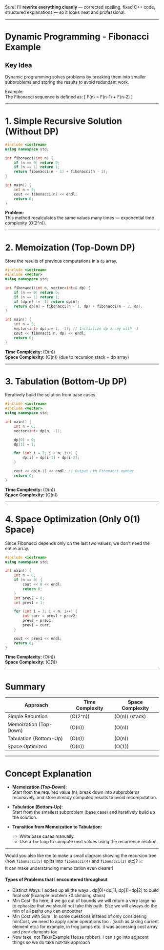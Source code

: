 Sure! I'll **rewrite everything cleanly** — corrected spelling, fixed C++ code, structured explanations — so it looks neat and professional.

---

# Dynamic Programming - Fibonacci Example

## Key Idea
Dynamic programming solves problems by breaking them into smaller subproblems and storing the results to avoid redundant work.

Example:  
The Fibonacci sequence is defined as:
\[
F(n) = F(n-1) + F(n-2)
\]

---

# 1. Simple Recursive Solution (Without DP)

```cpp
#include <iostream>
using namespace std;

int fibonacci(int n) {
    if (n == 0) return 0;
    if (n == 1) return 1;
    return fibonacci(n - 1) + fibonacci(n - 2);
}

int main() {
    int n = 5;
    cout << fibonacci(n) << endl;
    return 0;
}
```
**Problem:**  
This method recalculates the same values many times — exponential time complexity \(O(2^n)\).

---

# 2. Memoization (Top-Down DP)

Store the results of previous computations in a `dp` array.

```cpp
#include <iostream>
#include <vector>
using namespace std;

int fibonacci(int n, vector<int>& dp) {
    if (n == 0) return 0;
    if (n == 1) return 1;
    if (dp[n] != -1) return dp[n];
    return dp[n] = fibonacci(n - 1, dp) + fibonacci(n - 2, dp);
}

int main() {
    int n = 5;
    vector<int> dp(n + 1, -1); // Initialize dp array with -1
    cout << fibonacci(n, dp) << endl;
    return 0;
}
```
**Time Complexity:** \(O(n)\)  
**Space Complexity:** \(O(n)\) (due to recursion stack + dp array)

---

# 3. Tabulation (Bottom-Up DP)

Iteratively build the solution from base cases.

```cpp
#include <iostream>
#include <vector>
using namespace std;

int main() {
    int n = 6;
    vector<int> dp(n, -1);

    dp[0] = 0;
    dp[1] = 1;

    for (int i = 2; i < n; i++) {
        dp[i] = dp[i-1] + dp[i-2];
    }

    cout << dp[n-1] << endl; // Output nth Fibonacci number
    return 0;
}
```
**Time Complexity:** \(O(n)\)  
**Space Complexity:** \(O(n)\)

---

# 4. Space Optimization (Only O(1) Space)

Since Fibonacci depends only on the last two values, we don't need the entire array.

```cpp
#include <iostream>
using namespace std;

int main() {
    int n = 6;
    if (n == 0) {
        cout << 0 << endl;
        return 0;
    }
    int prev2 = 0;
    int prev1 = 1;

    for (int i = 2; i < n; i++) {
        int curr = prev1 + prev2;
        prev2 = prev1;
        prev1 = curr;
    }

    cout << prev1 << endl;
    return 0;
}
```
**Time Complexity:** \(O(n)\)  
**Space Complexity:** \(O(1)\)

---

# Summary

| Approach            | Time Complexity | Space Complexity |
|---------------------|------------------|------------------|
| Simple Recursion    | \(O(2^n)\)       | \(O(n)\) (stack) |
| Memoization (Top-Down) | \(O(n)\)      | \(O(n)\)         |
| Tabulation (Bottom-Up) | \(O(n)\)       | \(O(n)\)         |
| Space Optimized      | \(O(n)\)         | \(O(1)\)         |

---

# Concept Explanation

- **Memoization (Top-Down):**  
  Start from the required value \(n\), break down into subproblems recursively, and store already computed results to avoid recomputation.

- **Tabulation (Bottom-Up):**  
  Start from the smallest subproblem (base case) and iteratively build up the solution.

- **Transition from Memoization to Tabulation:**  
  - Write base cases manually.
  - Use a `for` loop to compute next values using the recurrence relation.

---

Would you also like me to make a small diagram showing the recursion tree (how `fibonacci(5)` splits into `fibonacci(4)` and `fibonacci(3)` etc)? 📈  
It can make understanding memoization even clearer!

#### Types of Problems that I encountered throughout
- Distinct Ways: I added up all the ways . dp[0]+dp[1], dp[1]+dp[2] to build final soln(Example problem 70 climbing stairs)
- Min Cost: So here, if we go out of bounds we will return a very large no to ephasize that we should not take this path. Else we will always do the min of all paths one can encoutner
- Min Cost with Sum : In some questions instead of only considering minCost, we need to apply some operations too . (such as taking current element etc.) for example, in frog jumps etc. it was accessing cost array and prev elements too 
- Now take, not Take(Example House robber). I can't go into adjacent things so we do take not-tak approach